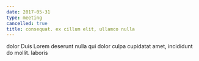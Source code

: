 ```yaml
---
date: 2017-05-31
type: meeting
cancelled: true
title: consequat. ex cillum elit, ullamco nulla
---
```

dolor Duis Lorem deserunt nulla qui dolor culpa cupidatat amet, incididunt do mollit. laboris